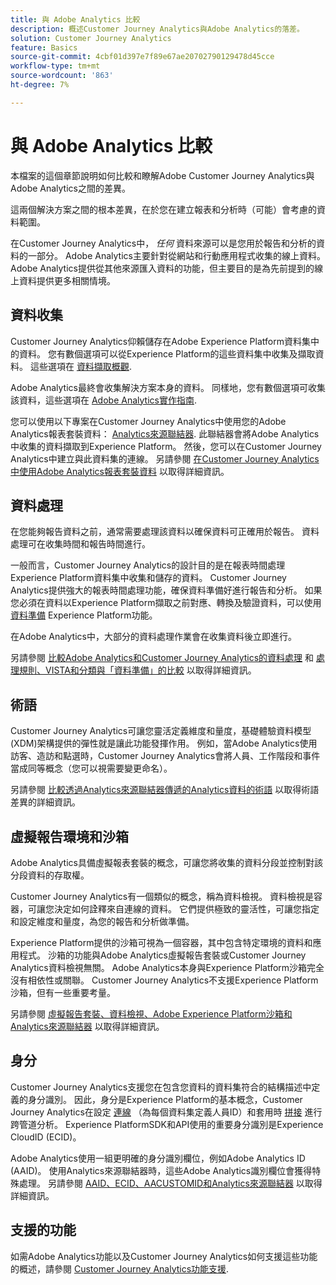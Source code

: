 ```yaml
---
title: 與 Adobe Analytics 比較
description: 概述Customer Journey Analytics與Adobe Analytics的落差。
solution: Customer Journey Analytics
feature: Basics
source-git-commit: 4cbf01d397e7f89e67ae20702790129478d45cce
workflow-type: tm+mt
source-wordcount: '863'
ht-degree: 7%

---
```


# 與 Adobe Analytics 比較

本檔案的這個章節說明如何比較和瞭解Adobe Customer Journey Analytics與Adobe Analytics之間的差異。

這兩個解決方案之間的根本差異，在於您在建立報表和分析時（可能）會考慮的資料範圍。

在Customer Journey Analytics中， *任何* 資料來源可以是您用於報告和分析的資料的一部分。 Adobe Analytics主要針對從網站和行動應用程式收集的線上資料。 Adobe Analytics提供從其他來源匯入資料的功能，但主要目的是為先前提到的線上資料提供更多相關情境。

## 資料收集

Customer Journey Analytics仰賴儲存在Adobe Experience Platform資料集中的資料。 您有數個選項可以從Experience Platform的這些資料集中收集及擷取資料。 這些選項在 [資料擷取概觀](https://experienceleague.adobe.com/docs/analytics-platform/using/cja-data-ingestion/data-ingestion.html?lang=en).

Adobe Analytics最終會收集解決方案本身的資料。 同樣地，您有數個選項可收集該資料，這些選項在 [Adobe Analytics實作指南](https://experienceleague.adobe.com/docs/analytics/implementation/home.html?lang=zh-Hant).

您可以使用以下專案在Customer Journey Analytics中使用您的Adobe Analytics報表套裝資料： [Analytics來源聯結器](https://experienceleague.adobe.com/docs/experience-platform/sources/ui-tutorials/create/adobe-applications/analytics.html?lang=zh-Hant). 此聯結器會將Adobe Analytics中收集的資料擷取到Experience Platform。 然後，您可以在Customer Journey Analytics中建立與此資料集的連線。 另請參閱 [在Customer Journey Analytics中使用Adobe Analytics報表套裝資料](https://experienceleague.adobe.com/docs/analytics-platform/using/compare-aa-cja/cja-aa-comparison/aa-data-in-cja.html?lang=zh-Hant) 以取得詳細資訊。


## 資料處理

在您能夠報告資料之前，通常需要處理該資料以確保資料可正確用於報告。 資料處理可在收集時間和報告時間進行。

一般而言，Customer Journey Analytics的設計目的是在報表時間處理Experience Platform資料集中收集和儲存的資料。 Customer Journey Analytics提供強大的報表時間處理功能，確保資料準備好進行報告和分析。 如果您必須在資料以Experience Platform擷取之前對應、轉換及驗證資料，可以使用 [資料準備](https://experienceleague.adobe.com/docs/experience-platform/data-prep/home.html?lang=zh-Hant) Experience Platform功能。

在Adobe Analytics中，大部分的資料處理作業會在收集資料後立即進行。

另請參閱 [比較Adobe Analytics和Customer Journey Analytics的資料處理](data-processing-comparisons.md) 和 [處理規則、VISTA和分類與「資料準備」的比較](https://experienceleague.adobe.com/docs/analytics-platform/using/compare-aa-cja/cja-aa-comparison/pr-vista-dataprep.html?lang=zh-Hant) 以取得詳細資訊。


## 術語

Customer Journey Analytics可讓您靈活定義維度和量度，基礎體驗資料模型(XDM)架構提供的彈性就是讓此功能發揮作用。 例如，當Adobe Analytics使用訪客、造訪和點選時，Customer Journey Analytics會將人員、工作階段和事件當成同等概念（您可以視需要變更命名）。

另請參閱 [比較透過Analytics來源聯結器傳遞的Analytics資料的術語](https://experienceleague.adobe.com/docs/analytics-platform/using/compare-aa-cja/cja-aa-comparison/terminology.html?lang=en) 以取得術語差異的詳細資訊。


## 虛擬報告環境和沙箱

Adobe Analytics具備虛擬報表套裝的概念，可讓您將收集的資料分段並控制對該分段資料的存取權。

Customer Journey Analytics有一個類似的概念，稱為資料檢視。 資料檢視是容器，可讓您決定如何詮釋來自連線的資料。 它們提供極致的靈活性，可讓您指定和設定維度和量度，為您的報告和分析做準備。

Experience Platform提供的沙箱可視為一個容器，其中包含特定環境的資料和應用程式。 沙箱的功能與Adobe Analytics虛擬報告套裝或Customer Journey Analytics資料檢視無關。 Adobe Analytics本身與Experience Platform沙箱完全沒有相依性或關聯。 Customer Journey Analytics不支援Experience Platform沙箱，但有一些重要考量。

另請參閱 [虛擬報告套裝、資料檢視、Adobe Experience Platform沙箱和Analytics來源聯結器](https://experienceleague.adobe.com/docs/analytics-platform/using/compare-aa-cja/cja-aa-comparison/vrs-dataview-sandbox-adc.html?lang=zh-Hant) 以取得詳細資訊。


## 身分

Customer Journey Analytics支援您在包含您資料的資料集符合的結構描述中定義的身分識別。 因此，身分是Experience Platform的基本概念，Customer Journey Analytics在設定 [連線](../../connections/overview.md) （為每個資料集定義人員ID）和套用時 [拼接](../../stitching/overview.md) 進行跨管道分析。 Experience PlatformSDK和API使用的重要身分識別是Experience CloudID (ECID)。

Adobe Analytics使用一組更明確的身分識別欄位，例如Adobe Analytics ID (AAID)。 使用Analytics來源聯結器時，這些Adobe Analytics識別欄位會獲得特殊處理。 另請參閱 [AAID、ECID、AACUSTOMID和Analytics來源聯結器](https://experienceleague.adobe.com/docs/analytics-platform/using/compare-aa-cja/cja-aa-comparison/aaid-ecid-adc.html?lang=en) 以取得詳細資訊。


## 支援的功能

如需Adobe Analytics功能以及Customer Journey Analytics如何支援這些功能的概述，請參閱 [Customer Journey Analytics功能支援](https://experienceleague.adobe.com/docs/analytics-platform/using/compare-aa-cja/cja-aa-comparison/cja-aa.html?lang=en).





